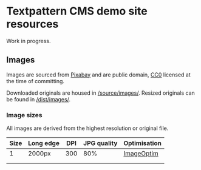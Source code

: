 # Textpattern CMS demo site resources

Work in progress.

## Images
Images are sourced from [Pixabay](https://pixabay.com) and are public domain, [CC0](https://creativecommons.org/share-your-work/public-domain/cc0/) licensed at the time of committing.

Downloaded originals are housed in [/source/images/](https://github.com/pragmatika/textpattern-demo-resources/tree/master/source/images). Resized originals can be found in [/dist/images/](https://github.com/pragmatika/textpattern-demo-resources/tree/master/source/images).

### Image sizes
All images are derived from the highest resolution or original file.

| Size | Long edge | DPI | JPG quality | Optimisation |
|---|---|---|---|---|
| 1 | 2000px | 300 | 80% | [ImageOptim](https://imageoptim.com/) |
|   |   |   |   |   |
|   |   |   |   |   |
